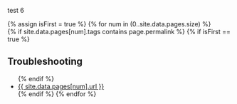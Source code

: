 test 6

{% assign isFirst = true %}
{% for num in (0..site.data.pages.size) %}	
	{% if site.data.pages[num].tags contains page.permalink %}
		{% if isFirst == true %}
			<h2>Troubleshooting</h2>
			<ul>
		{% endif %}
		<li><a href="{{ site.data.pages[num].url }}">{{ site.data.pages[num].url }}</a></li>
	{% endif %}
{% endfor %}
</ul>
